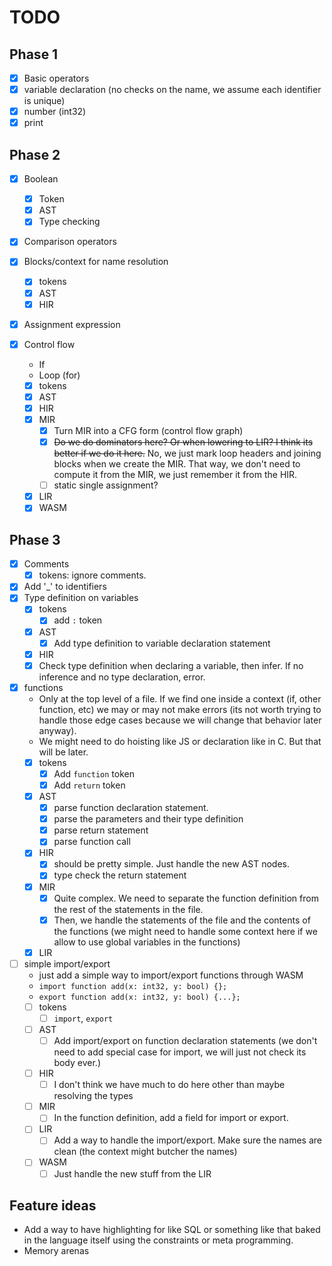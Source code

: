 # TODO

## Phase 1
- [x] Basic operators
- [x] variable declaration (no checks on the name, we assume each identifier is unique)
- [x] number (int32)
- [x] print

## Phase 2
- [x] Boolean
	- [x] Token
	- [x] AST
	- [x] Type checking
- [x] Comparison operators

- [x] Blocks/context for name resolution
	- [x] tokens
	- [x] AST
	- [x] HIR

- [x] Assignment expression

- [x] Control flow
	- If
	- Loop (for)
	- [x] tokens
	- [x] AST
	- [x] HIR
	- [x] MIR
		- [x] Turn MIR into a CFG form (control flow graph)
		- [x] ~~Do we do dominators here? Or when lowering to LIR? I think its better if we do it here.~~ No, we just mark loop headers and joining blocks when we create the MIR. That way, we don't need to compute it from the MIR, we just remember it from the HIR.
		- [ ] static single assignment?
	- [x] LIR
	- [x] WASM

## Phase 3
- [x] Comments
	- [x] tokens: ignore comments.
- [x] Add '_' to identifiers
- [x] Type definition on variables
	- [x] tokens
		- [x] add `:` token
	- [x] AST
		- [x] Add type definition to variable declaration statement
	- [x] HIR
	 - [x] Check type definition when declaring a variable, then infer. If no inference and no type declaration, error.
- [x] functions
	+ Only at the top level of a file. If we find one inside a context (if, other function, etc) we may or may not make errors (its not worth trying to handle those edge cases because we will change that behavior later anyway).
	+ We might need to do hoisting like JS or declaration like in C. But that will be later.
	- [x] tokens
		- [x] Add `function` token
		- [x] Add `return` token
	- [x] AST
		- [x] parse function declaration statement.
		- [x] parse the parameters and their type definition
		- [x] parse return statement
		- [x] parse function call
	- [x] HIR
		- [x] should be pretty simple. Just handle the new AST nodes.
		- [x] type check the return statement
	- [x] MIR
		- [x] Quite complex. We need to separate the function definition from the rest of the statements in the file.
		- [x] Then, we handle the statements of the file and the contents of the functions (we might need to handle some context here if we allow to use global variables in the functions)
	- [x] LIR
- [ ] simple import/export
	+ just add a simple way to import/export functions through WASM
	+ `import function add(x: int32, y: bool) {};`
	+ `export function add(x: int32, y: bool) {...};`
	- [ ] tokens
		- [ ] `import`, `export`
	- [ ] AST
		- [ ] Add import/export on function declaration statements (we don't need to add special case for import, we will just not check its body ever.)
	- [ ] HIR
		- [ ] I don't think we have much to do here other than maybe resolving the types
	- [ ] MIR
		- [ ] In the function definition, add a field for import or export.
	- [ ] LIR
		- [ ] Add a way to handle the import/export. Make sure the names are clean (the context might butcher the names)
	- [ ] WASM
		- [ ] Just handle the new stuff from the LIR

## Feature ideas

- Add a way to have highlighting for like SQL or something like that baked in the language itself using the constraints or meta programming.
- Memory arenas